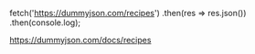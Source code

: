 fetch('https://dummyjson.com/recipes')
.then(res => res.json())
.then(console.log);

https://dummyjson.com/docs/recipes
